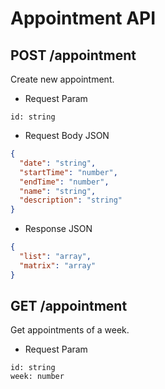 # Appointment API

## POST /appointment

Create new appointment.

* Request Param
```
id: string
```

* Request Body JSON
```json
{
  "date": "string",
  "startTime": "number",
  "endTime": "number",
  "name": "string",
  "description": "string"
}
```

* Response JSON
```json
{
  "list": "array",
  "matrix": "array"
}
```

## GET /appointment

Get appointments of a week.

* Request Param
```
id: string
week: number
```

